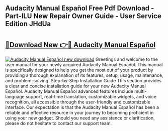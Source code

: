 ## Audacity Manual Español Free Pdf Download - Part-lLU New Repair Owner Guide - User Service Edition JHdUa

# <h2><a href="http://bc27232.oget.top/?id=Audacity+Manual+Espa%c3%b1ol">🔗Download New 👉🔴 Audacity Manual Español</a></h2>

[![Audacity Manual Español new download](https://i.imgur.com/5g1atiW.png)](http://bc27232.oget.top/?id=Audacity+Manual+Espa%c3%b1ol)
Greetings and welcome to the user manual for your newly acquired Audacity Manual Español. This manual is specifically designed to help you get the most out of your product by providing a thorough explanation of its features, setup, usage, maintenance, and problem-solving. Step-by-Step Installation Guide This section provides a clear and concise installation guide for your new Audacity Manual Español. Audacity Manual Español advanced features include multi-language support, real-time translation, customizable widgets, and voice recognition, all accessible through the user-friendly and customizable interface. Our expectation is that the Audacity Manual Español has been a reliable and effective resource in your journey to becoming proficient in using your new gadget. Should you need any assistance or clarification, please do not hesitate to contact our support team.
